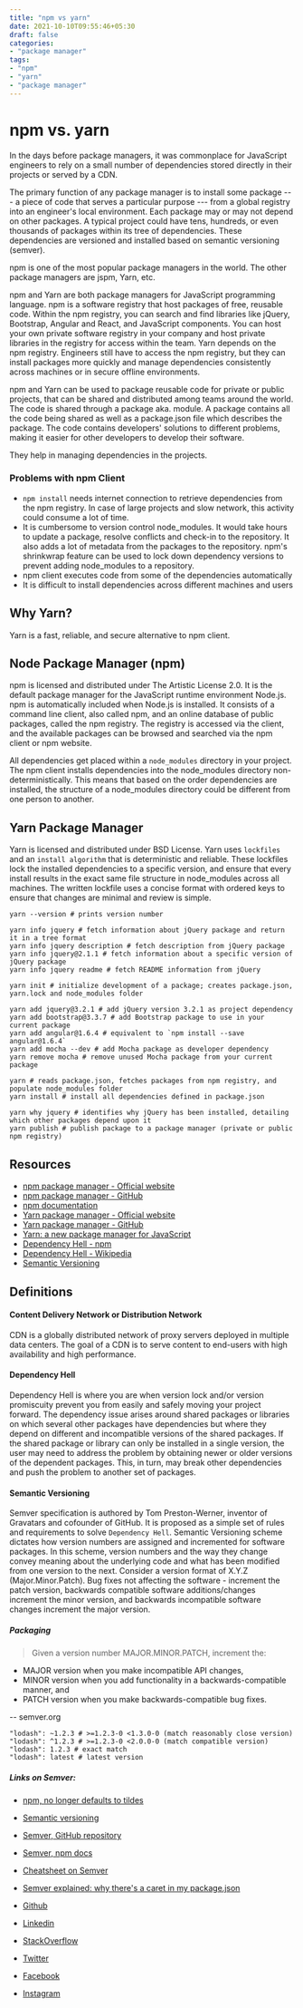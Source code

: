 ```yaml
---
title: "npm vs yarn"
date: 2021-10-10T09:55:46+05:30
draft: false
categories:
- "package manager"
tags:
- "npm"
- "yarn"
- "package manager"
---
```


npm vs. yarn
============

In the days before package managers, it was commonplace for JavaScript engineers to rely on a small number of dependencies stored directly in their projects or served by a CDN.

The primary function of any package manager is to install some package --- a piece of code that serves a particular purpose --- from a global registry into an engineer's local environment. Each package may or may not depend on other packages. A typical project could have tens, hundreds, or even thousands of packages within its tree of dependencies. These dependencies are versioned and installed based on semantic versioning (semver).

npm is one of the most popular package managers in the world. The other package managers are jspm, Yarn, etc.

npm and Yarn are both package managers for JavaScript programming language. npm is a software registry that host packages of free, reusable code. Within the npm registry, you can search and find libraries like jQuery, Bootstrap, Angular and React, and JavaScript components. You can host your own private software registry in your company and host private libraries in the registry for access within the team. Yarn depends on the npm registry. Engineers still have to access the npm registry, but they can install packages more quickly and manage dependencies consistently across machines or in secure offline environments.

npm and Yarn can be used to package reusable code for private or public projects, that can be shared and distributed among teams around the world. The code is shared through a package aka. module. A package contains all the code being shared as well as a package.json file which describes the package. The code contains developers' solutions to different problems, making it easier for other developers to develop their software.

They help in managing dependencies in the projects.

### Problems with npm Client

-   `npm install` needs internet connection to retrieve dependencies from the npm registry. In case of large projects and slow network, this activity could consume a lot of time.
-   It is cumbersome to version control node_modules. It would take hours to update a package, resolve conflicts and check-in to the repository. It also adds a lot of metadata from the packages to the repository. npm's shrinkwrap feature can be used to lock down dependency versions to prevent adding node_modules to a repository.
-   npm client executes code from some of the dependencies automatically
-   It is difficult to install dependencies across different machines and users

Why Yarn?
---------

Yarn is a fast, reliable, and secure alternative to npm client.

Node Package Manager (npm)
--------------------------

npm is licensed and distributed under The Artistic License 2.0. It is the default package manager for the JavaScript runtime environment Node.js. npm is automatically included when Node.js is installed. It consists of a command line client, also called npm, and an online database of public packages, called the npm registry. The registry is accessed via the client, and the available packages can be browsed and searched via the npm client or npm website.

All dependencies get placed within a `node_modules` directory in your project. The npm client installs dependencies into the node_modules directory non-deterministically. This means that based on the order dependencies are installed, the structure of a node_modules directory could be different from one person to another.

Yarn Package Manager
--------------------

Yarn is licensed and distributed under BSD License. Yarn uses `lockfiles` and an `install algorithm` that is deterministic and reliable. These lockfiles lock the installed dependencies to a specific version, and ensure that every install results in the exact same file structure in node_modules across all machines. The written lockfile uses a concise format with ordered keys to ensure that changes are minimal and review is simple.

```
yarn --version # prints version number

yarn info jquery # fetch information about jQuery package and return it in a tree format
yarn info jquery description # fetch description from jQuery package
yarn info jquery@2.1.1 # fetch information about a specific version of jQuery package
yarn info jquery readme # fetch README information from jQuery

yarn init # initialize development of a package; creates package.json, yarn.lock and node_modules folder

yarn add jquery@3.2.1 # add jQuery version 3.2.1 as project dependency
yarn add bootstrap@3.3.7 # add Bootstrap package to use in your current package
yarn add angular@1.6.4 # equivalent to `npm install --save angular@1.6.4`
yarn add mocha --dev # add Mocha package as developer dependency
yarn remove mocha # remove unused Mocha package from your current package

yarn # reads package.json, fetches packages from npm registry, and populate node_modules folder
yarn install # install all dependencies defined in package.json

yarn why jquery # identifies why jQuery has been installed, detailing which other packages depend upon it
yarn publish # publish package to a package manager (private or public npm registry)
```

Resources
---------

-   [npm package manager - Official website](https://www.npmjs.com/)
-   [npm package manager - GitHub](https://github.com/npm/npm)
-   [npm documentation](https://lakum.in/blog/docs.npmjs.com)
-   [Yarn package manager - Official website](https://yarnpkg.com/)
-   [Yarn package manager - GitHub](https://github.com/yarnpkg/yarn)
-   [Yarn: a new package manager for JavaScript](https://code.facebook.com/posts/1840075619545360)
-   [Dependency Hell - npm](http://npm.github.io/how-npm-works-docs/theory-and-design/dependency-hell.html)
-   [Dependency Hell - Wikipedia](https://en.wikipedia.org/wiki/Dependency_hell)
-   [Semantic Versioning](http://semver.org/)

Definitions
-----------

#### Content Delivery Network or Distribution Network

CDN is a globally distributed network of proxy servers deployed in multiple data centers. The goal of a CDN is to serve content to end-users with high availability and high performance.

#### Dependency Hell

Dependency Hell is where you are when version lock and/or version promiscuity prevent you from easily and safely moving your project forward. The dependency issue arises around shared packages or libraries on which several other packages have dependencies but where they depend on different and incompatible versions of the shared packages. If the shared package or library can only be installed in a single version, the user may need to address the problem by obtaining newer or older versions of the dependent packages. This, in turn, may break other dependencies and push the problem to another set of packages.

#### Semantic Versioning

Semver specification is authored by Tom Preston-Werner, inventor of Gravatars and cofounder of GitHub. It is proposed as a simple set of rules and requirements to solve `Dependency Hell`. Semantic Versioning scheme dictates how version numbers are assigned and incremented for software packages. In this scheme, version numbers and the way they change convey meaning about the underlying code and what has been modified from one version to the next. Consider a version format of X.Y.Z (Major.Minor.Patch). Bug fixes not affecting the software - increment the patch version, backwards compatible software additions/changes increment the minor version, and backwards incompatible software changes increment the major version.

##### Packaging

> Given a version number MAJOR.MINOR.PATCH, increment the:

-   MAJOR version when you make incompatible API changes,
-   MINOR version when you add functionality in a backwards-compatible manner, and
-   PATCH version when you make backwards-compatible bug fixes.

-- semver.org

```
"lodash": ~1.2.3 # >=1.2.3-0 <1.3.0-0 (match reasonably close version)
"lodash": ^1.2.3 # >=1.2.3-0 <2.0.0-0 (match compatible version)
"lodash": 1.2.3 # exact match
"lodash": latest # latest version
```

##### Links on Semver:

-   [npm, no longer defaults to tildes](http://fredkschott.com/post/2014/02/npm-no-longer-defaults-to-tildes/)
-   [Semantic versioning](https://semver.npmjs.com/)
-   [Semver, GitHub repository](https://github.com/npm/node-semver)
-   [Semver, npm docs](https://docs.npmjs.com/misc/semver)
-   [Cheatsheet on Semver](https://bytearcher.com/goodies/semantic-versioning-cheatsheet/)
-   [Semver explained: why there's a caret in my package.json](https://bytearcher.com/articles/semver-explained-why-theres-a-caret-in-my-package-json/)

-   [Github](https://www.github.com/kranthilakum)
-   [Linkedin](https://www.linkedin.com/in/kranthilakum/)
-   [StackOverflow](https://stackoverflow.com/users/1509209/kranthi-lakum)
-   [Twitter](https://twitter.com/krantlak)
-   [Facebook](https://www.facebook.com/kranthilakum)
-   [Instagram](https://www.instagram.com/krantlak)